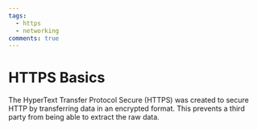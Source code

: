 ```yaml
---
tags:
  - https
  - networking
comments: true
---
```


# HTTPS Basics

The HyperText Transfer Protocol Secure (HTTPS) was created to secure HTTP by transferring data in an encrypted format. This prevents a third party from being able to extract the raw data. 
